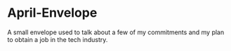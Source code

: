 # April-Envelope
A small envelope used to talk about a few of my commitments and my plan to obtain a job in the tech industry.
